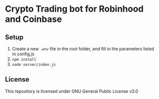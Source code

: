# Crypto Trading bot for Robinhood and Coinbase

## Setup
1. Create a new `.env` file in the root folder, and fill in the parameters listed in config.js
2. `npm install`
3. `node server/index.js`

## License
This repository is licensed under GNU General Public License v3.0